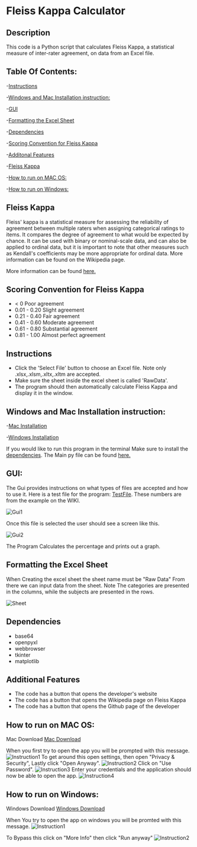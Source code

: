 # Fleiss Kappa Calculator

## Description

This code is a Python script that calculates Fleiss Kappa, a statistical measure of inter-rater agreement, on data from an Excel file.

## Table Of Contents:
-[Instructions](https://github.com/Christian-TechUCM/Fleiss-Kappa#instructions)

-[Windows and Mac Installation instruction:](https://github.com/Christian-TechUCM/Fleiss-Kappa#windows-and-mac-installation-instruction)

-[GUI](https://github.com/Christian-TechUCM/Fleiss-Kappa#gui)

-[Formatting the Excel Sheet](https://github.com/Christian-TechUCM/Fleiss-Kappa#formatting-the-excel-sheet)

-[Dependencies](https://github.com/Christian-TechUCM/Fleiss-Kappa#dependencies)

-[Scoring Convention for Fleiss Kappa](https://github.com/Christian-TechUCM/Fleiss-Kappa#scoring-convention-for-fleiss-kappa)

-[Additonal Features](https://github.com/Christian-TechUCM/Fleiss-Kappa#additional-features)

-[Fleiss Kappa](https://github.com/Christian-TechUCM/Fleiss-Kappa#fleiss-kappa)

-[How to run on MAC OS:](https://github.com/Christian-TechUCM/Fleiss-Kappa#how-to-run-on-mac-os)

-[How to run on Windows:](https://github.com/Christian-TechUCM/Fleiss-Kappa#how-to-run-on-windows)


## Fleiss Kappa

Fleiss' kappa is a statistical measure for assessing the reliability of agreement between multiple raters when assigning categorical ratings to items. It compares the degree of agreement to what would be expected by chance. It can be used with binary or nominal-scale data, and can also be applied to ordinal data, but it is important to note that other measures such as Kendall's coefficients may be more appropriate for ordinal data. More information can be found on the Wikipedia page.

More information can be found [here.](https://en.wikipedia.org/wiki/Fleiss%27_kappa)

## Scoring Convention for Fleiss Kappa

- < 0 Poor agreement
- 0.01 - 0.20 Slight agreement
- 0.21 - 0.40 Fair agreement
- 0.41 - 0.60 Moderate agreement
- 0.61 - 0.80 Substantial agreement
- 0.81 - 1.00 Almost perfect agreement

## Instructions

- Click the 'Select File' button to choose an Excel file. Note only .xlsx,.xlsm,.xltx,.xltm are accepted.
- Make sure the sheet inside the excel sheet is called 'RawData'.
- The program should then automatically calculate Fleiss Kappa and display it in the window.

## Windows and Mac Installation instruction:

-[Mac Installation](https://github.com/Christian-TechUCM/Fleiss-Kappa#how-to-run-on-mac-os)

-[Windows Installation](https://github.com/Christian-TechUCM/Fleiss-Kappa#how-to-run-on-mac-os)

If you would like to run this program in the terminal Make sure to install the [dependencies](https://github.com/Christian-TechUCM/Fleiss-Kappa#dependencies). The Main py file can be found [here.](Fleiss'kappa/Windows/Main.py)

## GUI:

The Gui provides instructions on what types of files are accepted and how to use it.
Here is a test file for the program: [TestFile](https://github.com/Christian-TechUCM/Fleiss-Kappa/raw/main/Fleiss'kappa/Assests/TestFiles/TestSheet.xlsx). These numbers are from the example on the WIKI.

![Gui1](Fleiss'kappa/Assests/ScreenShots/App/1.png)

Once this file is selected the user should see a screen like this.

![Gui2](Fleiss'kappa/Assests/ScreenShots/App/2.png)

The Program Calculates the percentage and prints out a graph.

## Formatting the Excel Sheet

When Creating the excel sheet the sheet name must be "Raw Data"
From there we can input data from the sheet.
Note The categories are presented in the columns, while the subjects are presented in the rows.

![Sheet](Fleiss'kappa/Assests/TestFiles/Sheet.png)

## Dependencies

- base64
- openpyxl
- webbrowser
- tkinter
- matplotlib


## Additional Features

- The code has a button that opens the developer's website
- The code has a button that opens the Wikipedia page on Fleiss Kappa
- The code has a button that opens the Github page of the developer


## How to run on MAC OS:

Mac Download
[Mac Download](https://github.com/Christian-TechUCM/Fleiss-Kappa/raw/main/Fleiss'kappa/MacOS/dist/Fleiss'Kappa.zip)

When you first try to open the app you will be prompted with this message.
![Instruction1](Fleiss'kappa/Assests/ScreenShots/Mac/1.png)
To get around this open settings, then open "Privacy & Security", Lastly click "Open Anyway".
![Instruction2](Fleiss'kappa/Assests/ScreenShots/Mac/2.png)
Click on "Use Password".
![Instruction3](Fleiss'kappa/Assests/ScreenShots/Mac/3.png)
Enter your credentials and the application should now be able to open the app.
![Instruction4](Fleiss'kappa/Assests/ScreenShots/Mac/4.png)

## How to run on Windows:

Windows Download
[Windows Download](https://github.com/Christian-TechUCM/Fleiss-Kappa/raw/main/Fleiss'kappa/Windows/output/Fleiss'Kappa.exe)

When You try to open the app on windows you will be promted with this message.
![Instruction1](Fleiss'kappa/Assests/ScreenShots/Win/1.png)

To Bypass this click on "More Info" then click "Run anyway"
![Instruction2](Fleiss'kappa/Assests/ScreenShots/Win/2.png)
